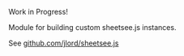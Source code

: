 Work in Progress!

Module for building custom sheetsee.js instances.

See [github.com/jlord/sheetsee.js](github.com/jlord/sheetsee.js)
